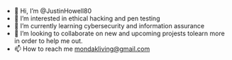 - 👋 Hi, I’m @JustinHowell80
- 👀 I’m interested in ethical hacking and pen testing
- 🌱 I’m currently learning cybersecurity and information assurance
- 💞️ I’m looking to collaborate on new and upcoming projests tolearn more in order to help me out.
- 📫 How to reach me mondakliving@gmail.com

<!---
JustinHowell80/JustinHowell80 is a ✨ special ✨ repository because its `README.md` (this file) appears on your GitHub profile.
You can click the Preview link to take a look at your changes.
--->
